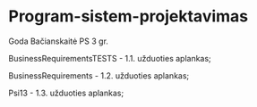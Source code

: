 # Program-sistem-projektavimas
Goda Bačianskaitė PS 3 gr.

BusinessRequirementsTESTS - 1.1. užduoties aplankas;

BusinessRequirements - 1.2. užduoties aplankas;

Psi13 - 1.3. užduoties aplankas;

